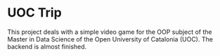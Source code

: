 # UOC Trip
This project deals with a simple video game for the OOP subject of the Master in Data Science of the Open University of Catalonia (UOC).
The backend is almost finished.

